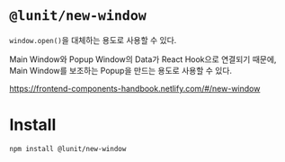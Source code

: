 # `@lunit/new-window`

`window.open()`을 대체하는 용도로 사용할 수 있다.

Main Window와 Popup Window의 Data가 React Hook으로 연결되기 때문에,  
Main Window를 보조하는 Popup을 만드는 용도로 사용할 수 있다.

<https://frontend-components-handbook.netlify.com/#/new-window>

# Install

```sh
npm install @lunit/new-window
```
